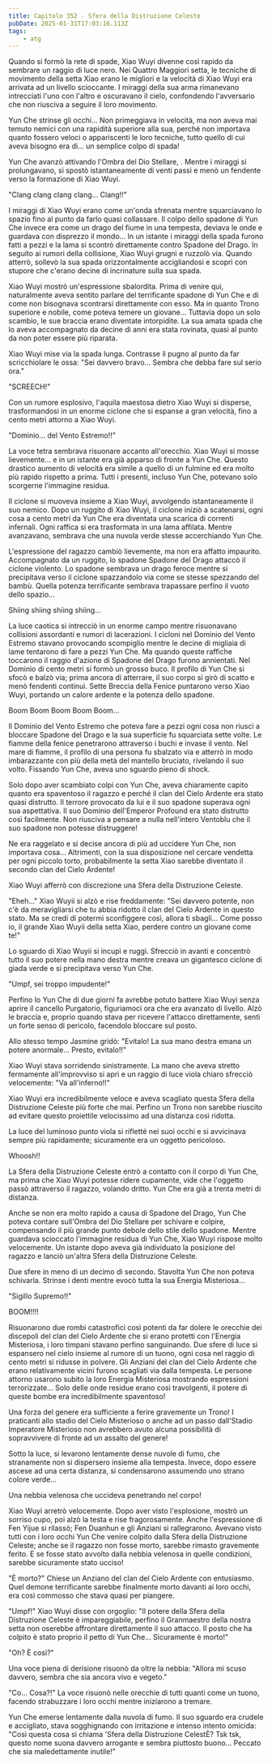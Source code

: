 ```yaml
---
title: Capitolo 352 - Sfera della Distruzione Celeste
pubDate: 2025-01-31T17:03:16.113Z
tags:
    - atg
---
```



Quando si formò la rete di spade, Xiao Wuyi divenne così rapido da sembrare un raggio di luce nero. Nei Quattro Maggiori setta, le tecniche di movimento della setta Xiao erano le migliori e la velocità di Xiao Wuyi era arrivata ad un livello scioccante. I miraggi della sua arma rimanevano intrecciati l'uno con l'altro e oscuravano il cielo, confondendo l'avversario che non riusciva a seguire il loro movimento.


Yun Che strinse gli occhi... Non primeggiava in velocità, ma non aveva mai temuto nemici con una rapidità superiore alla sua, perché non importava quanto fossero veloci o appariscenti le loro tecniche, tutto quello di cui aveva bisogno era di... un semplice colpo di spada!


Yun Che avanzò attivando l'Ombra del Dio Stellare, . Mentre i miraggi si prolungavano, si spostò istantaneamente di venti passi e menò un fendente verso la formazione di Xiao Wuyi.


"Clang clang clang clang... Clang!!"


I miraggi di Xiao Wuyi erano come un'onda sfrenata mentre squarciavano lo spazio fino al punto da farlo quasi collassare. Il colpo dello spadone di Yun Che invece era come un drago del fiume in una tempesta, deviava le onde e guardava con disprezzo il mondo... In un istante i miraggi della spada furono fatti a pezzi e la lama si scontrò direttamente contro Spadone del Drago. In seguito ai rumori della collisione, Xiao Wuyi grugnì e ruzzolò via. Quando atterrò, sollevò la sua spada orizzontalmente accigliandosi e scoprì con stupore che c'erano decine di incrinature sulla sua spada.


Xiao Wuyi mostrò un'espressione sbalordita. Prima di venire qui, naturalmente aveva sentito parlare del terrificante spadone di Yun Che e di come non bisognava scontrarsi direttamente con esso. Ma in quanto Trono superiore e nobile, come poteva temere un giovane...
Tuttavia dopo un solo scambio, le sue braccia erano diventate intorpidite. La sua amata spada che lo aveva accompagnato da decine di anni era stata rovinata, quasi al punto da non poter essere più riparata.


Xiao Wuyi mise via la spada lunga. Contrasse il pugno al punto da far scricchiolare le ossa: "Sei davvero bravo... Sembra che debba fare sul serio ora."


"SCREECH!"


Con un rumore esplosivo, l'aquila maestosa dietro Xiao Wuyi si disperse, trasformandosi in un enorme ciclone che si espanse a gran velocità, fino a cento metri attorno a Xiao Wuyi.


"Dominio... del Vento Estremo!!"


La voce tetra sembrava risuonare accanto all'orecchio. Xiao Wuyi si mosse lievemente... e in un istante era già apparso di fronte a Yun Che. Questo drastico aumento di velocità era simile a quello di un fulmine ed era molto più rapido rispetto a prima. Tutti i presenti, incluso Yun Che, potevano solo scorgerne l'immagine residua.


Il ciclone si muoveva insieme a Xiao Wuyi, avvolgendo istantaneamente il suo nemico. Dopo un ruggito di Xiao Wuyi, il ciclone iniziò a scatenarsi, ogni cosa a cento metri da Yun Che era diventata una scarica di correnti infernali. Ogni raffica si era trasformata in una lama affilata. Mentre avanzavano, sembrava che una nuvola verde stesse accerchiando Yun Che.


L'espressione del ragazzo cambiò lievemente, ma non era affatto impaurito. Accompagnato da un ruggito, lo spadone Spadone del Drago attaccò il ciclone violento. Lo spadone sembrava un drago feroce mentre si precipitava verso il ciclone spazzandolo via come se stesse spezzando del bambù. Quella potenza terrificante sembrava trapassare perfino il vuoto dello spazio...


Shiing shiing shiing shiing...


La luce caotica si intrecciò in un enorme campo mentre risuonavano collisioni  assordanti e rumori di lacerazioni. I cicloni nel Dominio del Vento Estremo stavano provocando scompiglio mentre le decine di migliaia di lame tentarono di fare a pezzi Yun Che. Ma quando queste raffiche toccarono il raggio d'azione di Spadone del Drago furono annientati. Nel Dominio di cento metri si formò un grosso buco. Il profilo di Yun Che si sfocò e balzò via; prima ancora di atterrare, il suo corpo si girò di scatto e menò fendenti continui. Sette Breccia della Fenice puntarono verso Xiao Wuyi, portando un calore ardente e la potenza dello spadone.


Boom Boom Boom Boom Boom...


Il Dominio del Vento Estremo che poteva fare a pezzi ogni cosa non riuscì a bloccare Spadone del Drago e la sua superficie fu squarciata sette volte. Le fiamme della fenice penetrarono attraverso i buchi e invase il vento. Nel mare di fiamme, il profilo di una persona fu sbalzato via e atterrò in modo imbarazzante con più della metà del mantello bruciato, rivelando il suo volto. Fissando Yun Che, aveva uno sguardo pieno di shock.


Solo dopo aver scambiato colpi con Yun Che, aveva chiaramente capito quanto era spaventoso il ragazzo e perché il clan del Cielo Ardente era stato quasi distrutto. Il terrore provocato da lui e il suo spadone superava ogni sua aspettativa.
Il suo Dominio dell'Emperor Profound era stato distrutto così facilmente. Non riusciva a pensare a nulla nell'intero Ventoblu che il suo spadone non potesse distruggere!


Ne era raggelato e si decise ancora di più ad uccidere Yun Che, non importava cosa... Altrimenti, con la sua disposizione nel cercare vendetta per ogni piccolo torto, probabilmente la setta Xiao sarebbe diventato il secondo clan del Cielo Ardente!


Xiao Wuyi afferrò con discrezione una Sfera della Distruzione Celeste.


"Eheh..." Xiao Wuyii si alzò e rise freddamente: "Sei davvero potente, non c'è da meravigliarsi che tu abbia ridotto il clan del Cielo Ardente in questo stato. Ma se credi di potermi sconfiggere così, allora ti sbagli... Come posso io, il grande Xiao Wuyii della setta Xiao, perdere contro un giovane come te!"


Lo sguardo di Xiao Wuyii si incupì e ruggì. Sfrecciò in avanti e concentrò tutto il suo potere nella mano destra mentre creava un gigantesco ciclone di giada verde e si precipitava verso Yun Che.


"Umpf, sei troppo impudente!"


Perfino lo Yun Che di due giorni fa avrebbe potuto battere Xiao Wuyi senza aprire il cancello Purgatorio, figuriamoci ora che era avanzato di livello. Alzò le braccia e, proprio quando stava per ricevere l'attacco direttamente, sentì un forte senso di pericolo, facendolo bloccare sul posto.


Allo stesso tempo Jasmine gridò: "Evitalo! La sua mano destra emana un potere anormale... Presto, evitalo!!"


Xiao Wuyi stava sorridendo sinistramente. La mano che aveva stretto fermamente all'improvviso si aprì e un raggio di luce viola chiaro sfrecciò velocemente: "Va all'inferno!!"


Xiao Wuyi era incredibilmente veloce e aveva scagliato questa Sfera della Distruzione Celeste più forte che mai. Perfino un Trono non sarebbe riuscito ad evitare questo proiettile velocissimo ad una distanza così ridotta.


La luce del luminoso punto viola si rifletté nei suoi occhi e si avvicinava sempre più rapidamente; sicuramente era un oggetto pericoloso.


Whoosh!!


La Sfera della Distruzione Celeste entrò a contatto con il corpo di Yun Che, ma prima che Xiao Wuyi potesse ridere cupamente, vide che l'oggetto passò attraverso il ragazzo, volando dritto. Yun Che era già a trenta metri di distanza.


Anche se non era molto rapido a causa di Spadone del Drago, Yun Che poteva contare sull'Ombra del Dio Stellare per schivare e colpire, compensando il più grande punto debole dello stile dello spadone. Mentre guardava scioccato l'immagine residua di Yun Che, Xiao Wuyi rispose molto velocemente. Un istante dopo aveva già individuato la posizione del ragazzo e lanciò un'altra Sfera della Distruzione Celeste.


Due sfere in meno di un decimo di secondo. Stavolta Yun Che non poteva schivarla. Strinse i denti mentre evocò tutta la sua Energia Misteriosa...


"Sigillo Supremo!!"


BOOM!!!!


Risuonarono due rombi catastrofici così potenti da far dolere le orecchie dei discepoli del clan del Cielo Ardente che si erano protetti con l'Energia Misteriosa, i loro timpani stavano perfino sanguinando. Due sfere di luce si espansero nel cielo insieme al rumore di un tuono, ogni cosa nel raggio di cento metri si ridusse in polvere. Gli Anziani del clan del Cielo Ardente che erano relativamente vicini furono scagliati via dalla tempesta.
Le persone attorno usarono subito la loro Energia Misteriosa mostrando espressioni terrorizzate... Solo delle onde residue erano così travolgenti, il potere di queste bombe era incredibilmente spaventoso!


Una forza del genere era sufficiente a ferire gravemente un Trono! I praticanti allo stadio del Cielo Misterioso o anche ad un passo dall'Stadio Imperatore Misterioso non avrebbero avuto alcuna possibilità di sopravvivere di fronte ad un assalto del genere!


Sotto la luce, si levarono lentamente dense nuvole di fumo, che stranamente non si dispersero insieme alla tempesta. Invece, dopo essere ascese ad una certa distanza, si condensarono assumendo uno strano colore verde...


Una nebbia velenosa che uccideva penetrando nel corpo!


Xiao Wuyi arretrò velocemente. Dopo aver visto l'esplosione, mostrò un sorriso cupo, poi alzò la testa e rise fragorosamente. Anche l'espressione di Fen Yijue si rilassò; Fen Duanhun e gli Anziani si rallegrarono. Avevano visto tutti con i loro occhi Yun Che venire colpito dalla Sfera della Distruzione Celeste; anche se il ragazzo non fosse morto, sarebbe rimasto gravemente ferito. E se fosse stato avvolto dalla nebbia velenosa in quelle condizioni, sarebbe sicuramente stato ucciso!


"È morto?" Chiese un Anziano del clan del Cielo Ardente con entusiasmo. Quel demone terrificante sarebbe finalmente morto davanti ai loro occhi, era così commosso che stava quasi per piangere.


"Umpf!" Xiao Wuyi disse con orgoglio: "Il potere della Sfera della Distruzione Celeste è impareggiabile, perfino il Granmaestro della nostra setta non oserebbe affrontare direttamente il suo attacco. Il posto che ha colpito è stato proprio il petto di Yun Che... Sicuramente è morto!"


"Oh? È così?"


Una voce piena di derisione risuonò da oltre la nebbia: "Allora mi scuso davvero, sembra che sia ancora vivo e vegeto."


"Co... Cosa?!" La voce risuonò nelle orecchie di tutti quanti come un tuono, facendo strabuzzare i loro occhi mentre iniziarono a tremare.


Yun Che emerse lentamente dalla nuvola di fumo. Il suo sguardo era crudele e accigliato, stava sogghignando con irritazione e intenso intento omicida: "Così questa cosa si chiama 'Sfera della Distruzione CelestÈ? Tsk tsk, questo nome suona davvero arrogante e sembra piuttosto buono... Peccato che sia maledettamente inutile!"
                                


                                



